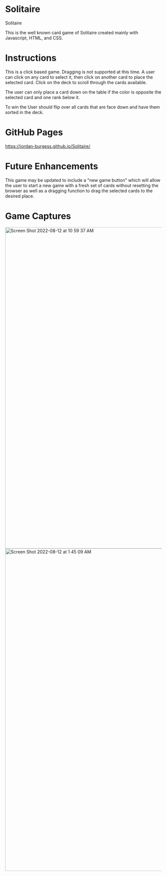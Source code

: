 # Solitaire

Solitaire

This is the well known card game of Solitaire created mainly with Javascript, HTML, and CSS.

# Instructions
This is a click based game. Dragging is not supported at this time. A user can click on any card to select it, then click on another card to place the selected card. Click on the deck to scroll through the cards available. 

The user can only place a card down on the table if the color is opposite the selected card and one rank below it.

To win the User should flip over all cards that are face down and have them sorted in the deck.

# GitHub Pages
https://jordan-burgess.github.io/Solitaire/

# Future Enhancements
This game may be updated to include a "new game button" which will allow the user to start a new game with a fresh set of cards without resetting the browser as well as a dragging function to drag the selected cards to the desired place. 

# Game Captures
<img width="1032" alt="Screen Shot 2022-08-12 at 10 59 37 AM" src="https://user-images.githubusercontent.com/107363999/184331810-790ceb8d-7ae8-4b9c-a547-1701c9aeacc9.png">

<img width="1036" alt="Screen Shot 2022-08-12 at 1 45 09 AM" src="https://user-images.githubusercontent.com/107363999/184331691-ae2a5dfd-b479-4193-b7be-86c007196692.png">

